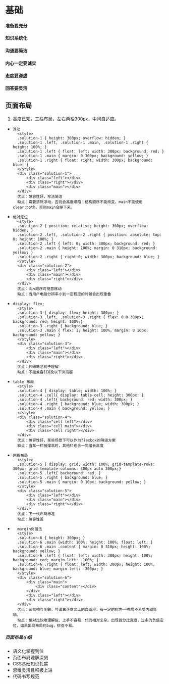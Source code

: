 # 基础
#### 准备要充分
#### 知识系统化
#### 沟通要简洁
#### 内心一定要诚实
#### 态度要谦虚
#### 回答要灵活

## 页面布局

1. 高度已知，三栏布局，左右两栏300px，中间自适应。
-     浮动
        <style>
        .solution-1 { height: 300px; overflow: hidden; }
        .solution-1 .left, .solution-1 .main, .solution-1 .right { height: 100%; }
        .solution-1 .left { float: left; width: 300px; background: red; }
        .solution-1 .main { margin: 0 300px; background: yellow; }
        .solution-1 .right { float: right; width: 300px; background: blue; }
        </style>
        <div class="solution-1">
            <div class="left"></div>
            <div class="right"></div>
            <div class="main"></div>
        </div>
        优点：兼容性好，写法简洁
        缺点：需要清除浮动，否则会高度塌陷；结构顺序不能改变，main不能使用clear:both，否则main会掉下来。
-     绝对定位
        <style>
        .solution-2 { position: relative; height: 300px; overflow: hidden; }
        .solution-2 .left, .solution-2 .right { position: absolute; top: 0; height: 100%; }
        .solution-2 .left { left: 0; width: 300px; background: red; }
        .solution-2 .main { height: 100%; margin: 0 310px; background: yellow; }
        .solution-2 .right { right:0; width: 300px; background: blue; }
        </style>
        <div class="solution-2">
            <div class="left"></div>
            <div class="main"></div>
            <div class="right"></div>
        </div>
        优点：div顺序可随意移动
        缺点：当用户电脑分辨率小到一定程度的时候会出现重叠
-     display: flex;
        <style>
        .solution-3 { display: flex; height: 300px; }
        .solution-3 .left, .solution-3 .right { flex: 0 0 300px; background: red; height: 100%;}
        .solution-3 .right { background: blue; }
        .solution-3 .main { flex: 1; height: 100%; margin: 0 10px; background: yellow; }
        </style>
        <div class="solution-3">
            <div class="left"></div>
            <div class="main"></div>
            <div class="right"></div>
        </div>
        优点：代码简洁易于理解
        缺点：不能兼容IE8及以下浏览器
-     table 布局
        <style>
        .solution-4 { display: table; width: 100%; }
        .solution-4 .cell{ display: table-cell; height: 300px; }
        .solution-4 .left{ background: red; width: 300px; }
        .solution-4 .right { background: blue; width: 300px; }
        .solution-4 .main { background: yellow; }
        </style>
        <div class="solution-4">
            <div class="cell left"></div>
            <div class="cell main"></div>
            <div class="cell right"></div>
        </div>
        优点：兼容性好，某些场景下可以作为flexbox的降级方案
        缺点：当某一栏被撑高时，其他栏也会一同增长高度

-     网格布局
        <style>
        .solution-5 { display: grid; width: 100%; grid-template-rows: 300px; grid-template-columns: 300px auto 300px;}
        .solution-5 .left{ background: red; }
        .solution-5 .right { background: blue; }
        .solution-5 .main { margin: 0 10px; background: yellow; }
        </style>
        <div class="solution-5">
            <div class="left"></div>
            <div class="main"></div>
            <div class="right"></div>
        </div>
        优点：下一代布局标准
        缺点：兼容性差

-       margin负值法
        <style>
        .solution-6 { height: 300px; }
        .solution-6 .main {width: 100%; height: 100%; float: left; }
        .solution-6 .main .content { margin: 0 310px; height: 100%; background: yellow; }
        .solution-6 .left { float: left; width: 300px; height: 100%; background: red; margin-left: -100%; }
        .solution-6 .right { float: left; width: 300px; height: 100%; background: blue; margin-left: -300px; }
        </style>
        <div class="solution-6">
            <div class="main">
                <div class="content"></div>
            </div>
            <div class="left"></div>
            <div class="right"></div>
        </div>
        优点：三栏相互关联，可谓真正意义上的自适应，有一定的抗性——布局不易受内部影响。
        缺点：相对比较难理解些，上手不容易，代码相对复杂。出现百分比宽度，过多的负值定位，如果出现布局的bug，排查不易。

##### 页面布局小结

- 语义化掌握到位
- 页面布局理解深刻
- CSS基础知识扎实
- 思维灵活且积极上进
- 代码书写规范
